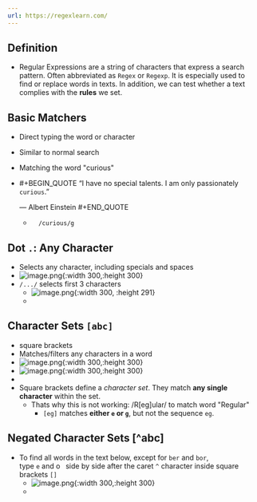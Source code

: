 ```yaml
---
url: https://regexlearn.com/
---
```



## Definition
- Regular Expressions are a string of characters that express a search pattern. Often abbreviated as `Regex` or `Regexp`. It is especially used to find or replace words in texts. In addition, we can test whether a text complies with the **rules** we set.
## Basic Matchers
- Direct typing the word or character
- Similar to normal search
- Matching the word "curious"
- #+BEGIN_QUOTE
	“I have no special talents. I am only passionately `curious`.”
	
	― Albert Einstein
	#+END_QUOTE
	- ```
		/curious/g
		```
## Dot `.`: Any Character
- Selects any character, including specials and spaces
- ![image.png](../assets/image_1742478968720_0.png){:width 300,:height 300}
- `/.../` selects first 3 characters
	- ![image.png](../assets/image_1744624597243_0.png){:width 300, :height 291}
	- 
## Character Sets `[abc]`
- square brackets
- Matches/filters any characters in a word
- ![image.png](../assets/image_1742479131760_0.png){:width 300,:height 300}
- ![image.png](../assets/image_1742479159645_0.png){:width 300,:height 300}
- 
- Square brackets define a *character set*. They match **any single character** within the set.
	- Thats why this is not working: /R[eg]ular/ to match word "Regular"
		- `[eg]` matches **either `e` or `g`**, but not the sequence `eg`.
## Negated Character Sets	[\^abc]
- To find all words in the text below, except for `ber` and `bor`, type `e` and o` ` side by side after the caret `^` character inside square brackets `[]`
	- ![image.png](../assets/image_1744625366366_0.png){:width 300,:height 300}
	- 